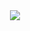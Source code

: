 <div align="center">
  <a href="https://lewisb.cloud">
    <img src="https://raw.githubusercontent.com/lewisblackburn/lewisblackburn/rain-logo.svg?sanitize=true">
  </a>
</div>
